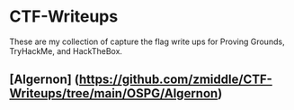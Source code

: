 # CTF-Writeups
These are my collection of capture the flag write ups for Proving Grounds, TryHackMe, and HackTheBox.
## <b>[Algernon] (https://github.com/zmiddle/CTF-Writeups/tree/main/OSPG/Algernon)</b>
